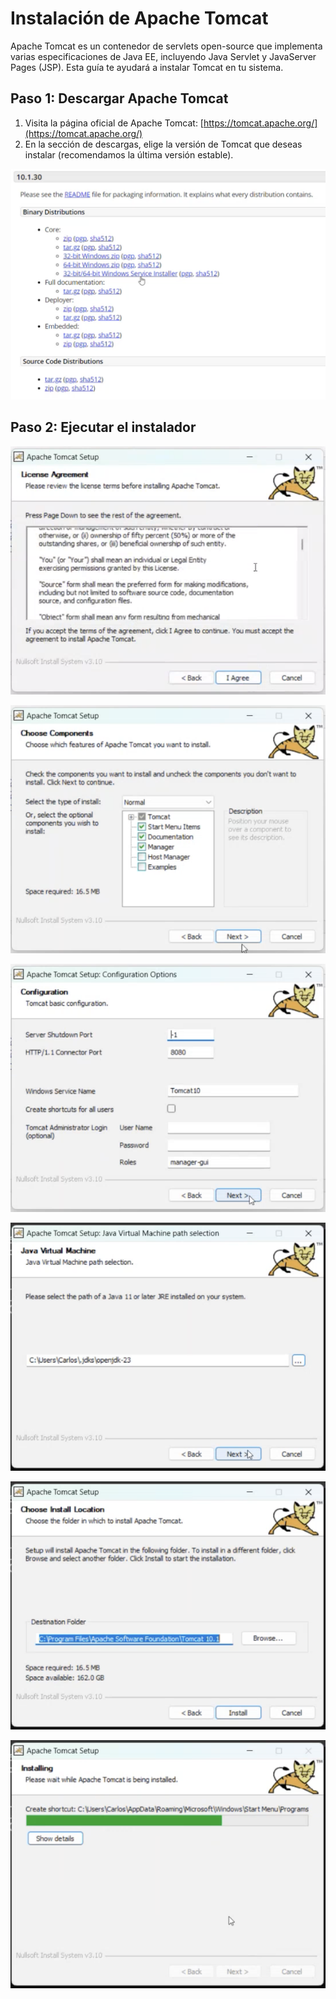 # Instalación de Apache Tomcat

Apache Tomcat es un contenedor de servlets open-source que implementa varias especificaciones de Java EE, incluyendo Java Servlet y JavaServer Pages (JSP). Esta guía te ayudará a instalar Tomcat en tu sistema.

## Paso 1: Descargar Apache Tomcat

1. Visita la página oficial de Apache Tomcat: [https://tomcat.apache.org/](https://tomcat.apache.org/)
2. En la sección de descargas, elige la versión de Tomcat que deseas instalar (recomendamos la última versión estable).

![Descargar tomcat](../images/tomcat/Instalador.png)

## Paso 2: Ejecutar el instalador

![Instalador1](../images/tomcat/Instalador2.png)

![Instalador2](../images/tomcat/Instalador3.png)    

![Instalador3](../images/tomcat/Instalador4.png)

![Instalador4](../images/tomcat/Instalador5.png)

![Instalador6](../images/tomcat/Instalador6.png)

![Instalador7](../images/tomcat/Instalador7.png)